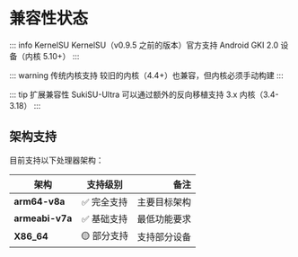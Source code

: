 # 兼容性状态

::: info KernelSU
KernelSU（v0.9.5 之前的版本）官方支持 Android GKI 2.0 设备（内核 5.10+）
:::

::: warning 传统内核支持
较旧的内核（4.4+）也兼容，但内核必须手动构建
:::

::: tip 扩展兼容性
SukiSU-Ultra 可以通过额外的反向移植支持 3.x 内核（3.4-3.18）
:::

## 架构支持

目前支持以下处理器架构：

| 架构            |  支持级别   |         备注 |
| --------------- | :---------: | -----------: |
| **arm64-v8a**   | ✅ 完全支持 | 主要目标架构 |
| **armeabi-v7a** | ✅ 基础支持 | 最低功能要求 |
| **X86_64**      | 🟡 部分支持 | 支持部分设备 |
